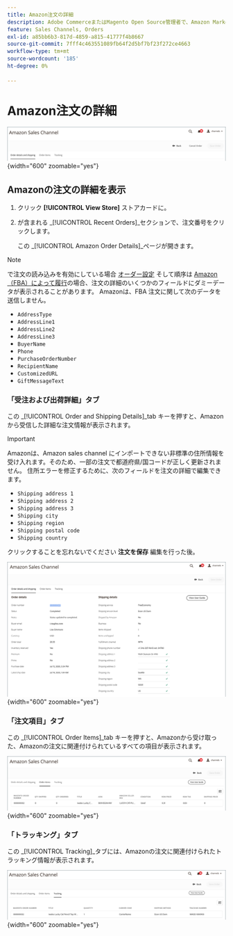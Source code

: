 ```yaml
---
title: Amazon注文の詳細
description: Adobe CommerceまたはMagento Open Source管理者で、Amazon Marketplace 注文の詳細を表示できます。
feature: Sales Channels, Orders
exl-id: a85bb6b3-817d-4859-a815-41777f4b8667
source-git-commit: 7fff4c463551089fb64f2d5bf7bf23f272ce4663
workflow-type: tm+mt
source-wordcount: '185'
ht-degree: 0%

---
```


# Amazon注文の詳細

![Amazon注文の詳細](assets/amazon-order-details-header.png){width="600" zoomable="yes"}

## Amazonの注文の詳細を表示

1. クリック **[!UICONTROL View Store]** ストアカードに。

1. が含まれる _[!UICONTROL Recent Orders]_セクションで、注文番号をクリックします。

   この _[!UICONTROL Amazon Order Details]_ページが開きます。

>[!NOTE]
>
>で注文の読み込みを有効にしている場合 [オーダー設定](./order-settings.md) そして順序は [Amazon（FBA）によって履行](./fulfilled-by.md)の場合、注文の詳細のいくつかのフィールドにダミーデータが表示されることがあります。 Amazonは、FBA 注文に関して次のデータを送信しません。
>
> - `AddressType`
> - `AddressLine1`
> - `AddressLine2`
> - `AddressLine3`
> - `BuyerName`
> - `Phone`
> - `PurchaseOrderNumber`
> - `RecipientName`
> - `CustomizedURL`
> - `GiftMessageText`

### 「受注および出荷詳細」タブ

この _[!UICONTROL Order and Shipping Details]_tab キーを押すと、Amazonから受信した詳細な注文情報が表示されます。

>[!IMPORTANT]
>
>Amazonは、Amazon sales channel にインポートできない非標準の住所情報を受け入れます。そのため、一部の注文で都道府県/国コードが正しく更新されません。 住所エラーを修正するために、次のフィールドを注文の詳細で編集できます。
>
>- `Shipping address 1`
>- `Shipping address 2`
>- `Shipping address 3`
>- `Shipping city`
>- `Shipping region`
>- `Shipping postal code`
>- `Shipping country`
>
>クリックすることを忘れないでください **注文を保存** 編集を行った後。

![注文と配送の詳細](assets/amazon-order-details.png){width="600" zoomable="yes"}

### 「注文項目」タブ

この _[!UICONTROL Order Items]_tab キーを押すと、Amazonから受け取った、Amazonの注文に関連付けられているすべての項目が表示されます。

![注文項目の詳細](assets/amazon-order-item-details.png){width="600" zoomable="yes"}

### 「トラッキング」タブ

この _[!UICONTROL Tracking]_タブには、Amazonの注文に関連付けられたトラッキング情報が表示されます。

![トラッキングの詳細](assets/amazon-order-tracking-details.png){width="600" zoomable="yes"}
